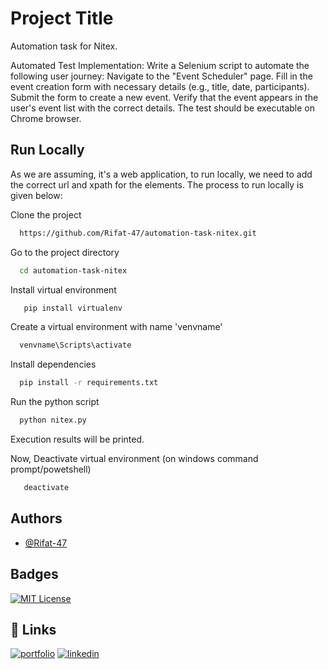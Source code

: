 
# Project Title

Automation task for Nitex.

Automated Test Implementation:
Write a Selenium script to automate the following user journey:
Navigate to the "Event Scheduler" page.
Fill in the event creation form with necessary details (e.g., title, date, participants).
Submit the form to create a new event.
Verify that the event appears in the user's event list with the correct details.
The test should be executable on Chrome browser.


## Run Locally
As we are assuming, it's a web application, to run locally, we need to add the correct url and xpath for the elements. 
The process to run locally is given below:

Clone the project

```bash
  https://github.com/Rifat-47/automation-task-nitex.git
```

Go to the project directory

```bash
  cd automation-task-nitex
```

Install virtual environment

```bash
   pip install virtualenv
```

Create a virtual environment with name 'venvname'

```bash
  venvname\Scripts\activate
```

Install dependencies
```bash
  pip install -r requirements.txt
```

Run the python script
```bash
  python nitex.py
```
Execution results will be printed.

Now, Deactivate virtual environment (on windows command prompt/powetshell)
```bash
   deactivate
```
## Authors

- [@Rifat-47](https://github.com/Rifat-47)


## Badges

[![MIT License](https://img.shields.io/badge/License-MIT-green.svg)](https://choosealicense.com/licenses/mit/)



## 🔗 Links
[![portfolio](https://img.shields.io/badge/my_portfolio-000?style=for-the-badge&logo=ko-fi&logoColor=white)](https://github.com/Rifat-47)
[![linkedin](https://img.shields.io/badge/linkedin-0A66C2?style=for-the-badge&logo=linkedin&logoColor=white)](https://www.linkedin.com/in/rifat-ibn-taher/)

